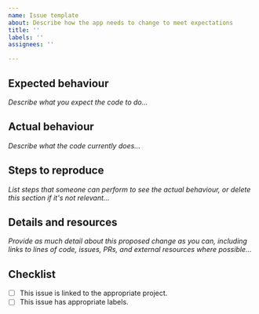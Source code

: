 ```yaml
---
name: Issue template
about: Describe how the app needs to change to meet expectations
title: ''
labels: ''
assignees: ''

---
```


## Expected behaviour

_Describe what you expect the code to do..._

## Actual behaviour

_Describe what the code currently does..._

## Steps to reproduce

_List steps that someone can perform to see the actual behaviour, or delete this section if it's not relevant..._

## Details and resources

_Provide as much detail about this proposed change as you can, including links to lines of code, issues, PRs, and external resources where possible..._

## Checklist

- [ ] This issue is linked to the appropriate project.
- [ ] This issue has appropriate labels.
